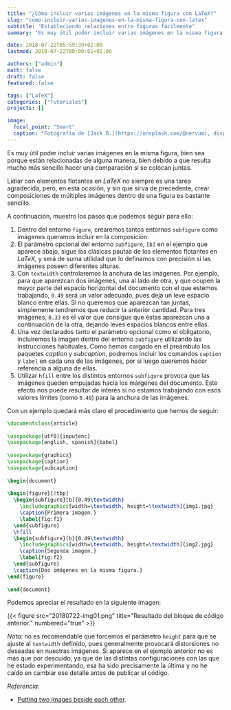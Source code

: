 ```yaml
---
title: "¿Cómo incluir varias imágenes en la misma figura con LaTeX?"
slug: "como-incluir-varias-imagenes-en-la-misma-figura-con-latex"
subtitle: "Estableciendo relaciones entre figuras fácilmente"
summary: "Es muy útil poder incluir varias imágenes en la misma figura, bien sea porque están relacionadas de alguna manera, bien debido a que resulta mucho más sencillo hacer una comparación si se colocan juntas."

date: 2018-07-22T05:59:39+02:00
lastmod: 2019-07-22T00:00:01+01:00

authors: ["admin"]
math: false
draft: false
featured: false

tags: ["LaTeX"]
categories: ["Tutoriales"]
projects: []

image:
  focal_point: "Smart"
  caption: "Fotografía de [Jack B.](https://unsplash.com/@nervum), disponible en [Unsplash](https://unsplash.com/photos/9GHTP3BbEO8)."
---
```


Es muy útil poder incluir varias imágenes en la misma figura, bien sea porque están relacionadas de alguna manera, bien debido a que resulta mucho más sencillo hacer una comparación si se colocan juntas.

Lidiar con elementos flotantes en *LaTeX* no siempre es una tarea agradecida, pero, en esta ocasión, y sin que sirva de precedente, crear composiciones de múltiples imágenes dentro de una figura es bastante sencillo. 

A continuación, muestro los pasos que podemos seguir para ello:

1. Dentro del entorno `figure`, crearemos tantos entornos `subfigure` como imágenes queramos incluir en la composición.
2. El parámetro opcional del entorno `subfigure`, `[b]` en el ejemplo que aparece abajo, sigue las clásicas pautas de los elementos flotantes en *LaTeX*, y será de suma utilidad que lo definamos con precisión si las imágenes poseen diferentes alturas.
3. Con `textwidth` controlaremos la anchura de las imágenes. Por ejemplo, para que aparezcan dos imágenes, una al lado de otra, y que ocupen la mayor parte del espacio horizontal del documento con el que estemos trabajando, `0.49` será un valor adecuado, pues deja un leve espacio blanco entre ellas. Si no queremos que aparezcan tan juntas, simplemente tendremos que reducir la anterior cantidad. Para tres imágenes, `0.33` es el valor que consigue que éstas aparezcan una a continuación de la otra, dejando leves espacios blancos entre ellas.
4. Una vez declarados tanto el parámetro opcional como el obligatorio, incluiremos la imagen dentro del entorno `subfigure` utilizando las instrucciones habituales. Como hemos cargado en el preámbulo los paquetes *caption* y *subcaption*, podremos incluir los comandos `caption` y `label` en cada una de las imágenes, por si luego queremos hacer referencia a alguna de ellas.
5. Utilizar `hfill` entre los distintos entornos `subfigure` provoca que las imágenes queden empujadas hacia los márgenes del documento. Este efecto nos puede resultar de interés si no estamos trabajando con esos valores límites (como `0.49`) para la anchura de las imágenes.

Con un ejemplo quedará más claro el procedimiento que hemos de seguir:

```tex
\documentclass{article}
 
\usepackage[utf8]{inputenc}
\usepackage[english, spanish]{babel}
 
\usepackage{graphicx}
\usepackage{caption}
\usepackage{subcaption}
 
\begin{document}
 
\begin{figure}[!tbp]
  \begin{subfigure}[b]{0.49\textwidth}
    \includegraphics[width=\textwidth, height=\textwidth]{img1.jpg}
    \caption{Primera imagen.}
    \label{fig:f1}
  \end{subfigure}
  \hfill
  \begin{subfigure}[b]{0.49\textwidth}
    \includegraphics[width=\textwidth, height=\textwidth]{img2.jpg}
    \caption{Segunda imagen.}
    \label{fig:f2}
  \end{subfigure}
  \caption{Dos imágenes en la misma figura.}
\end{figure}
 
\end{document}
```

Podemos apreciar el resultado en la siguiente imagen:

{{< figure src="20180722-img01.png" title="Resultado del bloque de código anterior." numbered="true" >}}

*Nota*: no es recomendable que forcemos el parámetro `height` para que se ajuste al `textwidth` definido, pues generalmente provocará distorsiones no deseadas en nuestras imágenes. Si aparece en el ejemplo anterior no es más que por descuido, ya que de las distintas configuraciones con las que he estado experimentando, esa ha sido precisamente la última y no he caído en cambiar ese detalle antes de publicar el código.

*Referencia*:

- [Putting two images beside each other](http://tex.stackexchange.com/questions/148438/putting-two-images-beside-each-other).
